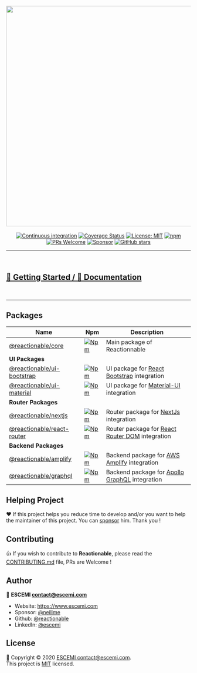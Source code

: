 <p align="center">
  <a href="/" target="_blank"><img src="https://repository-images.githubusercontent.com/215304880/54c18000-3001-11eb-99e6-e7d2ceccde7f" width="600"></a>
  <br/><br/>
  <a href="https://github.com/reactionable/reactionable/actions?query=workflow%3A%22Continuous+Integration%22" target="_blank"><img alt="Continuous integration" src="https://github.com/reactionable/reactionable/workflows/Continuous%20Integration/badge.svg"></a>
  <a href="https://codecov.io/gh/reactionable/reactionable" target="_blank"><img alt="Coverage Status" src="https://codecov.io/gh/reactionable/reactionable/branch/master/graph/badge.svg"></a>
  <a href="https://github.com/reactionable/reactionable/blob/master/LICENSE" target="_blank"><img alt="License: MIT" src="https://img.shields.io/badge/License-MIT-yellow.svg" /></a>
  <a href="https://www.npmjs.com/search?q=%40reactionable" target="_blank"><img alt="npm" src="https://img.shields.io/npm/v/@reactionable/core"></a>
  <a href="CONTRIBUTING.md" target="_blank"><img src="https://img.shields.io/badge/PRs-welcome-brightgreen.svg" alt="PRs Welcome"></a>
  <a href="https://github.com/sponsors/neilime"><img src="https://img.shields.io/badge/%E2%9D%A4-Sponsor-ff69b4" alt="Sponsor"></a>
  <a href="https://github.com/reactionable/reactionable"><img alt="GitHub stars" src="https://img.shields.io/github/stars/reactionable/reactionable?logo=github"></a>
</p>

---

<br>

## [🚀 Getting Started / 📖 Documentation](https://reactionable.github.io/reactionable)

<br>

---

## Packages

| Name                                                                                                                   | Npm                                                                                                                         | Description                                                                                        |
| ---------------------------------------------------------------------------------------------------------------------- | --------------------------------------------------------------------------------------------------------------------------- | -------------------------------------------------------------------------------------------------- |
| [@reactionable/core](https://reactionable.github.io/reactionable/?path=/story/core-home--presentation)                 | [![Npm](https://img.shields.io/npm/v/@reactionable/core)](https://www.npmjs.com/package/@reactionable/core)                 | Main package of Reactionnable                                                                      |
| **UI Packages**                                                                                                        |                                                                                                                             |                                                                                                    |
| [@reactionable/ui-bootstrap](https://reactionable.github.io/reactionable/?path=/story/ui-bootstrap-home--presentation) | [![Npm](https://img.shields.io/npm/v/@reactionable/ui-bootstrap)](https://www.npmjs.com/package/@reactionable/ui-bootstrap) | UI package for [React Bootstrap](https://react-bootstrap.github.io/) integration                   |
| [@reactionable/ui-material](https://reactionable.github.io/reactionable/?path=/story/ui-material-home--presentation)   | [![Npm](https://img.shields.io/npm/v/@reactionable/ui-material)](https://www.npmjs.com/package/@reactionable/ui-material)   | UI package for [Material-UI](https://material-ui.com/) integration                                 |
| **Router Packages**                                                                                                    |                                                                                                                             |
| [@reactionable/nextjs](https://reactionable.github.io/reactionable/?path=/story/nextjs-home--presentation)             | [![Npm](https://img.shields.io/npm/v/@reactionable/nextjs)](https://www.npmjs.com/package/@reactionable/nextjs)             | Router package for [NextJs](https://nextjs.org/) integration                                       |
| [@reactionable/react-router](https://reactionable.github.io/reactionable/?path=/story/react-router-home--presentation) | [![Npm](https://img.shields.io/npm/v/@reactionable/react-router)](https://www.npmjs.com/package/@reactionable/react-router) | Router package for [React Router DOM](https://reactrouter.com/web/guides/quick-start/) integration |
| **Backend Packages**                                                                                                   |                                                                                                                             |
| [@reactionable/amplify](https://reactionable.github.io/reactionable/?path=/story/amplify-home--presentation)           | [![Npm](https://img.shields.io/npm/v/@reactionable/amplify)](https://www.npmjs.com/package/@reactionable/amplify)           | Backend package for [AWS Amplify](https://docs.amplify.aws/) integration                           |
| [@reactionable/graphql](https://reactionable.github.io/reactionable/?path=/story/graphql-home--presentation)           | [![Npm](https://img.shields.io/npm/v/@reactionable/graphql)](https://www.npmjs.com/package/@reactionable/graphql)           | Backend package for [Apollo GraphQL](https://www.apollographql.com/docs/react/) integration        |

## Helping Project

❤️ If this project helps you reduce time to develop and/or you want to help the maintainer of this project. You can [sponsor](https://github.com/sponsors/neilime) him. Thank you !

## Contributing

👍 If you wish to contribute to **Reactionable**, please read the [CONTRIBUTING.md](CONTRIBUTING.md) file, PRs are Welcome !

## Author

🏢 **ESCEMI <contact@escemi.com>**

- Website: https://www.escemi.com
- Sponsor: [@neilime](https://github.com/sponsors/)
- Github: [@reactionable](https://github.com/reactionable)
- LinkedIn: [@escemi](https://www.linkedin.com/company/escemi)

## License

📝 Copyright © 2020 [ESCEMI <contact@escemi.com>](https://www.escemi.com).<br />
This project is [MIT](https://github.com/reactionable/reactionable/blob/master/LICENSE) licensed.
